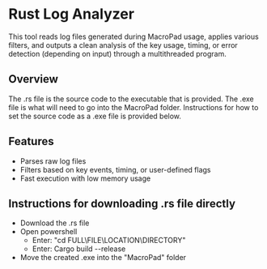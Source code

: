 # Rust Log Analyzer
This tool reads log files generated during MacroPad usage, applies various filters, and outputs a clean analysis of the key usage, timing, or error detection (depending on input) through a multithreaded program.

## Overview
The .rs file is the source code to the executable that is provided. The .exe file is what will need to go into the MacroPad folder. Instructions for how to set the source code as a .exe file is provided below.

## Features
- Parses raw log files
- Filters based on key events, timing, or user-defined flags
- Fast execution with low memory usage

## Instructions for downloading .rs file directly
* Download the .rs file
* Open powershell
  * Enter: "cd FULL\\FILE\\LOCATION\\DIRECTORY"
  * Enter: Cargo build --release
* Move the created .exe into the "MacroPad" folder
